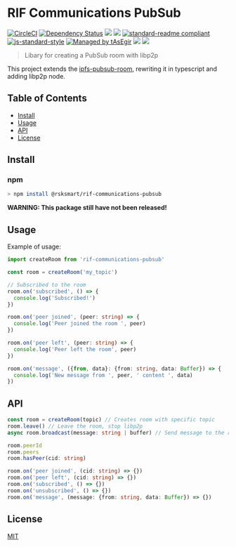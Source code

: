 # RIF Communications PubSub

[![CircleCI](https://flat.badgen.net/circleci/github/rsksmart/rif-communications-pubsub/master)](https://circleci.com/gh/rsksmart/rif-communications-pubsub/)
[![Dependency Status](https://david-dm.org/rsksmart/rif-communications-pubsub.svg?style=flat-square)](https://david-dm.org/rsksmart/rif-communications-pubsub)
[![](https://img.shields.io/badge/made%20by-IOVLabs-blue.svg?style=flat-square)](http://iovlabs.org)
[![](https://img.shields.io/badge/project-RIF%20Storage-blue.svg?style=flat-square)](https://www.rifos.org/)
[![standard-readme compliant](https://img.shields.io/badge/standard--readme-OK-brightgreen.svg?style=flat-square)](https://github.com/RichardLitt/standard-readme)
[![js-standard-style](https://img.shields.io/badge/code%20style-standard-brightgreen.svg?style=flat-square)](https://github.com/feross/standard)
[![Managed by tAsEgir](https://img.shields.io/badge/%20managed%20by-tasegir-brightgreen?style=flat-square)](https://github.com/auhau/tasegir)
![](https://img.shields.io/badge/npm-%3E%3D6.0.0-orange.svg?style=flat-square)
![](https://img.shields.io/badge/Node.js-%3E%3D10.0.0-orange.svg?style=flat-square)

> Libary for creating a PubSub room with libp2p

This project extends the [ipfs-pubsub-room](https://github.com/ipfs-shipyard/ipfs-pubsub-room), rewriting it in typescript and adding libp2p node.

## Table of Contents

- [Install](#install)
- [Usage](#usage)
- [API](#api)
- [License](#license)

## Install

### npm

```sh
> npm install @rsksmart/rif-communications-pubsub
```

**WARNING: This package still have not been released!**

## Usage

Example of usage:
```ts
import createRoom from 'rif-communications-pubsub'

const room = createRoom('my_topic')

// Subscribed to the room
room.on('subscribed', () => {
  console.log('Subscribed!')
})

room.on('peer joined', (peer: string) => {
  console.log('Peer joined the room ', peer)
})

room.on('peer left', (peer: string) => {
  console.log('Peer left the room', peer)
})

room.on('message', ({from, data}: {from: string, data: Buffer}) => {
  console.log('New message from ', peer, ' content ', data)
})
```

## API
```ts
const room = createRoom(topic) // Creates room with specific topic
room.leave() // Leave the room, stop libp2p
async room.broadcast(message: string | buffer) // Send message to the room

room.peerId
room.peers
room.hasPeer(cid: string)

room.on('peer joined', (cid: string) => {})
room.on('peer left', (cid: string) => {})
room.on('subscribed', () => {})
room.on('unsubscribed', () => {})
room.on('message', (message: {from: string, data: Buffer}) => {})
```

## License

[MIT](./LICENSE)
